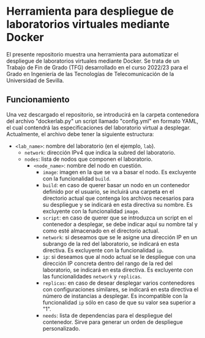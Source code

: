 # Herramienta para despliegue de laboratorios virtuales mediante Docker
El presente repositorio muestra una herramienta para automatizar el despliegue de laboratorios virtuales mediante Docker.
Se trata de un Trabajo de Fin de Grado (TFG) desarrollado en el curso 2022/23 para el Grado en Ingeniería de las Tecnologías de Telecomunicación de la Universidad de Sevilla.
## Funcionamiento
Una vez descargado el repositorio, se introducirá en la carpeta contenedora del archivo "dockerlab.py" un script llamado "config.yml" en formato YAML, el cual contendrá las especificaciones del laboratorio virtual a desplegar. Actualmente, el archivo debe tener la siguiente estructura:
- `<lab_name>`: nombre del laboratorio (en el ejemplo, `lab`).
  - `network`: dirección IPv4 que indica la subred del laboratorio.
  - `nodes`: lista de nodos que componen el laboratorio.
    - `<node_name>`: nombre del nodo en cuestión.
      - `image`: imagen en la que se va a basar el nodo. Es excluyente con la funcionalidad `build`.
      - `build`: en caso de querer basar un nodo en un contenedor definido por el usuario, se incluirá una carpeta en el directorio actual que contenga los archivos necesarios para su despliegue y se indicará en esta directiva su nombre. Es excluyente con la funcionalidad `image`.
      - `script`: en caso de querer que se introduzca un script en el contenedor a desplegar, se debe indicar aquí su nombre tal y como esté almacenado en el directorio actual.
      - `network`: si deseamos que se le asigne una dirección IP en un subrango de la red del laboratorio, se indicará en esta directiva. Es excluyente con la funcionalidad `ip`.
      - `ip`: si deseamos que al nodo actual se le despliegue con una dirección IP concreta dentro del rango de la red del laboratorio, se indicará en esta directiva. Es excluyente con las funcionalidades `network` y `replicas`.
      - `replicas`: en caso de desear desplegar varios contenedores con configuraciones similares, se indicará en esta directiva el número de instancias a desplegar. Es incompatible con la funcionalidad `ip` sólo en caso de que su valor sea superior a "1".
      - `needs`: lista de dependencias para el despliegue del contenedor. Sirve para generar un orden de despliegue personalizado.
